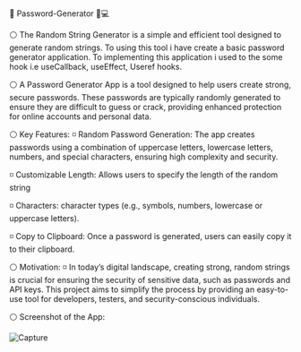  🔐 Password-Generator 🔏💻

 ⚪ The Random String Generator is a simple and efficient tool designed to generate random strings.
    To using this tool i have create a  basic password generator application. 
    To implementing this application i used to the some hook i.e useCallback, useEffect, Useref hooks. 

 ⚪ A Password Generator App is a tool designed to help users create strong, secure passwords. These passwords are typically randomly generated to ensure they are difficult to guess or 
    crack, providing enhanced protection for online accounts and personal data.

 ⚪ Key Features:
  ◽ Random Password Generation: The app creates passwords using a combination of uppercase letters, lowercase letters, numbers, and special characters, ensuring high complexity and 
    security.

  ◽ Customizable Length: Allows users to specify the length of the random string
  
  ◽ Characters: character types (e.g., symbols, numbers, lowercase or uppercase letters).

  ◽ Copy to Clipboard: Once a password is generated, users can easily copy it to their clipboard.

 ⚪ Motivation:
  ◽ In today’s digital landscape, creating strong, random strings is crucial for ensuring the security of sensitive data, such as passwords and API keys. This project aims to simplify 
    the process by providing an easy-to-use tool for developers, testers, and security-conscious individuals.

 ⚪ Screenshot of the App: 
 
   ![Capture](https://github.com/user-attachments/assets/ac8ad9b8-0ded-4492-9859-8499d8127db0)
